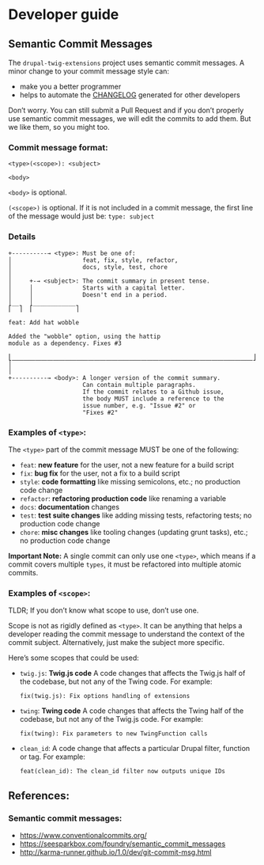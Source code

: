 # Developer guide

## Semantic Commit Messages

The `drupal-twig-extensions` project uses semantic commit messages. A minor change to your commit message style can:

- make you a better programmer
- helps to automate the [CHANGELOG](CHANGELOG.md) generated for other developers

Don’t worry. You can still submit a Pull Request and if you don’t properly use semantic commit messages, we will edit the commits to add them. But we like them, so you might too.

### Commit message format:

```
<type>(<scope>): <subject>

<body>
```

`<body>` is optional.

`(<scope>)` is optional. If it is not included in a commit message, the first line of the message would just be: `type: subject`

### Details

```
+----------→ <type>: Must be one of:
│                    feat, fix, style, refactor,
│                    docs, style, test, chore
│
│     +-→ <subject>: The commit summary in present tense.
│     │              Starts with a capital letter.
│     │              Doesn't end in a period.
│     │
⎡‾‾⎤  ⎡‾‾‾‾‾‾‾‾‾‾‾‾⎤

feat: Add hat wobble

Added the "wobble" option, using the hattip
module as a dependency. Fixes #3

⎣⎽⎽⎽⎽⎽⎽⎽⎽⎽⎽⎽⎽⎽⎽⎽⎽⎽⎽⎽⎽⎽⎽⎽⎽⎽⎽⎽⎽⎽⎽⎽⎽⎽⎽⎽⎽⎽⎽⎽⎽⎽⎦
│
│
+----------→ <body>: A longer version of the commit summary.
                     Can contain multiple paragraphs.
                     If the commit relates to a Github issue,
                     the body MUST include a reference to the
                     issue number, e.g. "Issue #2" or
                     "Fixes #2"
```

### Examples of `<type>`:

The `<type>` part of the commit message MUST be one of the following:

- `feat`: **new feature** for the user, not a new feature for a build script
- `fix`: **bug fix** for the user, not a fix to a build script
- `style`: **code formatting** like missing semicolons, etc.; no production code change
- `refactor`: **refactoring production code** like renaming a variable
- `docs`: **documentation** changes
- `test`: **test suite changes** like adding missing tests, refactoring tests; no production code change
- `chore`: **misc changes** like tooling changes (updating grunt tasks), etc.; no production code change

**Important Note:** A single commit can only use one `<type>`, which means if a commit covers multiple `types`, it must be refactored into multiple atomic commits.

### Examples of `<scope>`:

TLDR; If you don’t know what scope to use, don’t use one.

Scope is not as rigidly defined as `<type>`. It can be anything that helps a developer reading the commit message to understand the context of the commit subject. Alternatively, just make the subject more specific.

Here’s some scopes that could be used:

- `twig.js`: **Twig.js code** A code changes that affects the Twig.js half of the codebase, but not any of the Twing code. For example:
  ```
  fix(twig.js): Fix options handling of extensions
  ```
- `twing`: **Twing code** A code changes that affects the Twing half of the codebase, but not any of the Twig.js code. For example:
  ```
  fix(twing): Fix parameters to new TwingFunction calls
  ```
- `clean_id`: A code change that affects a particular Drupal filter, function or tag. For example:
  ```
  feat(clean_id): The clean_id filter now outputs unique IDs
  ```

## References:

### Semantic commit messages:

- https://www.conventionalcommits.org/
- https://seesparkbox.com/foundry/semantic_commit_messages
- http://karma-runner.github.io/1.0/dev/git-commit-msg.html
